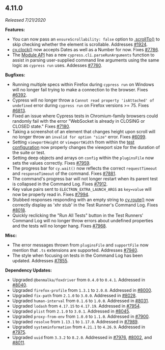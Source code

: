 ## 4.11.0

*Released 7/21/2020*

**Features:**

- You can now pass an `ensureScrollability: false` option to [.scrollTo()](/api/commands/scrollto) to skip checking whether the element is scrollable. Addresses [#1924](https://github.com/cypress-io/cypress/issues/1924).
- [cy.clock()](/api/commands/clock) now accepts Dates as well as a Number for now. Fixes [#7786](https://github.com/cypress-io/cypress/issues/7786).
- The [Module API](/guides/guides/module-api) has a new `cypress.cli.parseRunArguments` function to assist in parsing user-supplied command line arguments using the same logic as `cypress run` uses. Addesses [#7760](https://github.com/cypress-io/cypress/issues/7760).

**Bugfixes:**

- Running multiple specs within Firefox during `cypress run` on Windows will no longer fail trying to make a connection to the browser. Fixes [#6392](https://github.com/cypress-io/cypress/issues/6392).
- Cypress will no longer throw a `Cannot read property 'isAttached' of undefined` error during `cypress run` on Firefox versions >= 75. Fixes [#6813](https://github.com/cypress-io/cypress/issues/6813).
- Fixed an issue where Cypress tests in Chromium-family browsers could randomly fail with the error "WebSocket is already in CLOSING or CLOSED state." Fixes [#7180](https://github.com/cypress-io/cypress/issues/7180).
- Taking a screenshot of an element that changes height upon scroll will no longer throw an `invalid for option "size"` error. Fixes [#6099](https://github.com/cypress-io/cypress/issues/6099).
- Setting `viewportHeight` or `viewportWidth` from within the [test configuration](/guides/core-concepts/writing-and-organizing-tests#test-configuration) now properly changes the viewport size for the duration of the suite or test.
- Setting deep objects and arrays on `config` within the `pluginsFile` now sets the values correctly. Fixes [#7959](https://github.com/cypress-io/cypress/issues/7959).
- The progress bar for `cy.wait()` now reflects the correct `requestTimeout` and `responseTimeout` of the command. Fixes [#7881](https://github.com/cypress-io/cypress/issues/7881).
- The command's progress bar will not longer restart when its parent test is collapsed in the Command Log. Fixes [#7912](https://github.com/cypress-io/cypress/issues/7912).
- Key value pairs sent to `ELECTRON_EXTRA_LAUNCH_ARGS` as `key=value` will now be properly read in. Fixes [#7994](https://github.com/cypress-io/cypress/issues/7994).
- Stubbed responses responding with an empty string to [cy.route()](/api/commands/route) now correctly display as 'xhr stub' in the Test Runner's Command Log. Fixes [#8018](https://github.com/cypress-io/cypress/issues/8018).
- Quickly reclicking the "Run All Tests" button in the Test Runners' Command Log will no longer throw errors about undefined properties and the tests will no longer hang. Fixes [#7968](https://github.com/cypress-io/cypress/issues/7968).

**Misc:**

- The error messages thrown from `pluginsFile` and `supportFile` now mention that `.ts` extensions are supported. Addresses [#7940](https://github.com/cypress-io/cypress/issues/7940).
- The style when focusing on tests in the Command Log has been updated. Addresses [#7855](https://github.com/cypress-io/cypress/issues/7855).

**Dependency Updates:**

- Upgraded `@benmalka/foxdriver` from `0.4.0` to `0.4.1`. Addressed in [#8040](https://github.com/cypress-io/cypress/pull/8040).
- Upgraded `firefox-profile` from `1.3.1` to `2.0.0`. Addressed in [#8000](https://github.com/cypress-io/cypress/pull/8000).
- Upgraded `fix-path` from `2.1.0` to `3.0.0`. Addressed in [#8028](https://github.com/cypress-io/cypress/pull/8028).
- Upgraded `human-interval` from `0.1.6` to `1.0.0`. Addressed in [#8031](https://github.com/cypress-io/cypress/pull/8031).
- Upgraded `lodash` from `4.17.15` to `4.17.19`. Addressed in [#7954](https://github.com/cypress-io/cypress/pull/7954).
- Upgraded `plist` from `2.1.0` to `3.0.1`. Addressed in [#8045](https://github.com/cypress-io/cypress/pull/8045).
- Upgraded `proxy-from-env` from `1.0.0` to `1.1.0`. Addressed in [#7900](https://github.com/cypress-io/cypress/pull/7900).
- Upgraded `resolve` from `1.13.1` to `1.17.0`. Addressed in [#7989](https://github.com/cypress-io/cypress/pull/7989).
- Upgraded `systeminformation` from `4.21.1` to `4.26.9`. Addressed in [#7975](https://github.com/cypress-io/cypress/pull/7975).
- Upgraded `uuid` from `3.3.2` to `8.2.0`. Addressed in [#7976](https://github.com/cypress-io/cypress/pull/7976), [#8002](https://github.com/cypress-io/cypress/pull/8002), and [#8011](https://github.com/cypress-io/cypress/pull/8011).

